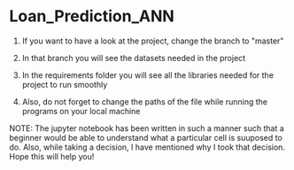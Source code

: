 # Loan_Prediction_ANN


1) If you want to have a look at the project, change the branch to "master"

2) In that branch you will see the datasets needed in the project

3) In the requirements folder you will see all the libraries needed for the project to run smoothly

4) Also, do not forget to change the paths of the file while running the programs on your local machine

NOTE: The jupyter notebook has been written in such a manner such that a beginner would be able to understand what a particular cell is suuposed to do.
      Also, while taking a decision, I have mentioned why I took that decision. Hope this will help you!
